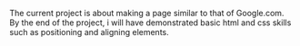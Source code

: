 The current project is about making a page similar to that of Google.com. By the end of the project, i will have
demonstrated basic html and css skills such as positioning and aligning elements.